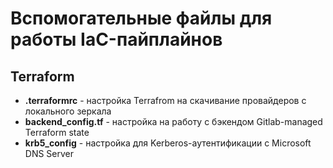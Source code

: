 # Вспомогательные файлы для работы IaC-пайплайнов
## Terraform
- **.terraformrc** - настройка Terrafrom на скачивание провайдеров с локального зеркала
- **backend_config.tf** - настройка на работу с бэкендом Gitlab-managed Terraform state
- **krb5_config** - настройка для Kerberos-аутентификации с Microsoft DNS Server
